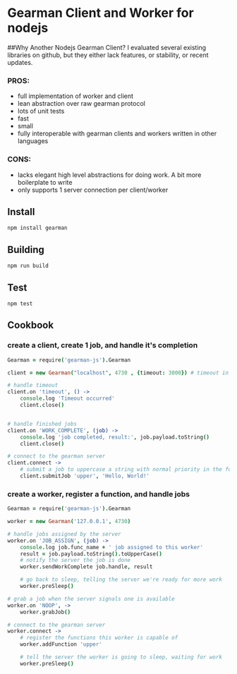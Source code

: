# Gearman Client and Worker for nodejs 


##Why Another Nodejs Gearman Client?
I evaluated several existing libraries on github, but they either lack features, or stability, or recent updates. 

### PROS:

* full implementation of worker and client
* lean abstraction over raw gearman protocol
* lots of unit tests
* fast
* small
* fully interoperable with gearman clients and workers written in other languages

### CONS:

* lacks elegant high level abstractions for doing work. A bit more boilerplate to write
* only supports 1 server connection per client/worker


## Install
```
npm install gearman
```


## Building
```
npm run build
```

## Test
```
npm test
```


## Cookbook

### create a client, create 1 job, and handle it's completion

```coffeescript
Gearman = require('gearman-js').Gearman

client = new Gearman("localhost", 4730 , {timeout: 3000}) # timeout in milliseconds. 

# handle timeout 
client.on 'timeout', () ->
	console.log 'Timeout occurred'
	client.close()


# handle finished jobs
client.on 'WORK_COMPLETE', (job) ->
	console.log 'job completed, result:', job.payload.toString()
	client.close()

# connect to the gearman server
client.connect ->
	# submit a job to uppercase a string with normal priority in the foreground
	client.submitJob 'upper', 'Hello, World!'
```


### create a worker, register a function, and handle jobs

```coffeescript
Gearman = require('gearman-js').Gearman

worker = new Gearman('127.0.0.1', 4730) 

# handle jobs assigned by the server
worker.on 'JOB_ASSIGN', (job) ->
	console.log job.func_name + ' job assigned to this worker'
	result = job.payload.toString().toUpperCase()
	# notify the server the job is done
	worker.sendWorkComplete job.handle, result

	# go back to sleep, telling the server we're ready for more work
	worker.preSleep()

# grab a job when the server signals one is available
worker.on 'NOOP', ->
	worker.grabJob()

# connect to the gearman server	
worker.connect ->
	# register the functions this worker is capable of
	worker.addFunction 'upper'

	# tell the server the worker is going to sleep, waiting for work
	worker.preSleep()
```

